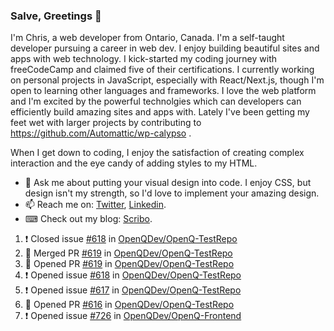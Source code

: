 ### Salve, Greetings 👋

I'm Chris, a web developer from Ontario, Canada. I'm a self-taught developer pursuing a career in web dev. I enjoy building beautiful sites and apps with web technology.
I kick-started my coding journey with freeCodeCamp and claimed five of their certifications.  I currently working on personal projects in JavaScript, especially with React/Next.js, though I'm open to learning other languages and frameworks. I love the web platform and I'm excited by the powerful technolgies which can developers can efficiently build amazing sites and apps with. Lately I've been getting my feet wet with larger projects by contributing to https://github.com/Automattic/wp-calypso .

When I get down to coding, I enjoy the satisfaction of creating complex interaction and the eye candy of adding styles to my HTML. 

- 💬 Ask me about putting your visual design into code. I enjoy CSS, but design isn't my strength, so I'd love to implement your amazing design.
- 📫 Reach me on: [Twitter](https://twitter.com/Christo28120856), [Linkedin](https://www.linkedin.com/in/christopher-stevers-07b9a5204/).
- ⌨ Check out my blog: [Scribo](https://christopherstevers.cf).
<!--
**Christopher-Stevers/Christopher-Stevers** is a ✨ _special_ ✨ repository because its `README.md` (this file) appears on your GitHub profile.

Here are some ideas to get you started:

- 🔭 I’m currently working on ...
- 🌱 I’m currently learning ...
- 👯 I’m looking to collaborate on ...
- 🤔 I’m looking for help with ...
- 😄 Pronouns: ...
- ⚡ Fun fact: ...
-->

<!--START_SECTION:activity-->
1. ❗️ Closed issue [#618](https://github.com/OpenQDev/OpenQ-TestRepo/issues/618) in [OpenQDev/OpenQ-TestRepo](https://github.com/OpenQDev/OpenQ-TestRepo)
2. 🎉 Merged PR [#619](https://github.com/OpenQDev/OpenQ-TestRepo/pull/619) in [OpenQDev/OpenQ-TestRepo](https://github.com/OpenQDev/OpenQ-TestRepo)
3. 💪 Opened PR [#619](https://github.com/OpenQDev/OpenQ-TestRepo/pull/619) in [OpenQDev/OpenQ-TestRepo](https://github.com/OpenQDev/OpenQ-TestRepo)
4. ❗️ Opened issue [#618](https://github.com/OpenQDev/OpenQ-TestRepo/issues/618) in [OpenQDev/OpenQ-TestRepo](https://github.com/OpenQDev/OpenQ-TestRepo)
5. ❗️ Opened issue [#617](https://github.com/OpenQDev/OpenQ-TestRepo/issues/617) in [OpenQDev/OpenQ-TestRepo](https://github.com/OpenQDev/OpenQ-TestRepo)
6. 💪 Opened PR [#616](https://github.com/OpenQDev/OpenQ-TestRepo/pull/616) in [OpenQDev/OpenQ-TestRepo](https://github.com/OpenQDev/OpenQ-TestRepo)
7. ❗️ Opened issue [#726](https://github.com/OpenQDev/OpenQ-Frontend/issues/726) in [OpenQDev/OpenQ-Frontend](https://github.com/OpenQDev/OpenQ-Frontend)
<!--END_SECTION:activity-->
